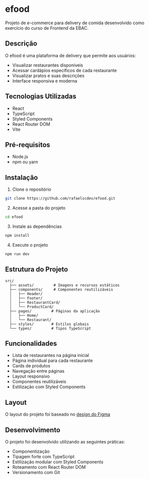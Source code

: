 # efood

Projeto de e-commerce para delivery de comida desenvolvido como exercício do curso de Frontend da EBAC.

## Descrição

O efood é uma plataforma de delivery que permite aos usuários:
- Visualizar restaurantes disponíveis
- Acessar cardápios específicos de cada restaurante
- Visualizar pratos e suas descrições
- Interface responsiva e moderna

## Tecnologias Utilizadas

- React
- TypeScript
- Styled Components
- React Router DOM
- Vite

## Pré-requisitos

- Node.js
- npm ou yarn

## Instalação

1. Clone o repositório
```bash
git clone https://github.com/rafaelscdev/efood.git
```

2. Acesse a pasta do projeto
```bash
cd efood
```

3. Instale as dependências
```bash
npm install
```

4. Execute o projeto
```bash
npm run dev
```

## Estrutura do Projeto

```
src/
  ├── assets/         # Imagens e recursos estáticos
  ├── components/     # Componentes reutilizáveis
  │   ├── Header/
  │   ├── Footer/
  │   ├── RestaurantCard/
  │   └── ProductCard/
  ├── pages/         # Páginas da aplicação
  │   ├── Home/
  │   └── Restaurant/
  ├── styles/        # Estilos globais
  └── types/         # Tipos TypeScript
```

## Funcionalidades

- Lista de restaurantes na página inicial
- Página individual para cada restaurante
- Cards de produtos
- Navegação entre páginas
- Layout responsivo
- Componentes reutilizáveis
- Estilização com Styled Components

## Layout

O layout do projeto foi baseado no [design do Figma](https://www.figma.com/file/JjduV2Tg713TzYUUsees8b/efood)

## Desenvolvimento

O projeto foi desenvolvido utilizando as seguintes práticas:
- Componentização
- Tipagem forte com TypeScript
- Estilização modular com Styled Components
- Roteamento com React Router DOM
- Versionamento com Git
